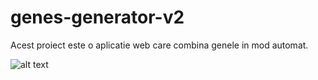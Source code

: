 # genes-generator-v2

Acest proiect este o aplicatie web care combina genele in mod automat.

![alt text](https://www.flickr.com/photos/194567478@N04/51730658176/)
